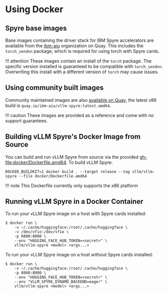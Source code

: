 # Using Docker

<!--
TODO: Add section on RHOAI officially supported images, once they exist
!-->

## Spyre base images

Base images containing the driver stack for IBM Spyre accelerators are available from the [ibm-aiu](https://quay.io/repository/ibm-aiu/base?tab=tags) organization on Quay. This includes the `torch_sendnn` package, which is required for using torch with Spyre cards.

!!! attention
    These images contain an install of the `torch` package. The specific version installed is guaranteed to be compatible with `torch_sendnn`. Overwriting this install with a different version of `torch` may cause issues.

## Using community built images

Community maintained images are also [available on Quay](https://quay.io/repository/ibm-aiu/vllm-spyre?tab=tags), the latest x86 build is `quay.io/ibm-aiu/vllm-spyre:latest.amd64`.

!!! caution
    These images are provided as a reference and come with no support guarantees.

## Building vLLM Spyre's Docker Image from Source

You can build and run vLLM Spyre from source via the provided <gh-file:docker/Dockerfile.amd64>. To build vLLM Spyre:

```shell
DOCKER_BUILDKIT=1 docker build . --target release --tag vllm/vllm-spyre --file docker/Dockerfile.amd64
```

!!! note
    This Dockerfile currently only supports the x86 platform

## Running vLLM Spyre in a Docker Container

To run your vLLM Spyre image on a host with Spyre cards installed:

```shell
$ docker run \
    -v ~/.cache/huggingface:/root/.cache/huggingface \
    -v /dev/vfio:/dev/vfio \
    -p 8000:8000 \
    --env "HUGGING_FACE_HUB_TOKEN=<secret>" \
    vllm/vllm-spyre <model> <args...>
```

To run your vLLM Spyre image on a host without Spyre cards installed:

```shell
$ docker run \
    -v ~/.cache/huggingface:/root/.cache/huggingface \
    -p 8000:8000 \
    --env "HUGGING_FACE_HUB_TOKEN=<secret>" \
    --env "VLLM_SPYRE_DYNAMO_BACKEND=eager" \
    vllm/vllm-spyre <model> <args...>
```
